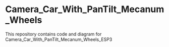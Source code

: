 # Camera_Car_With_PanTilt_Mecanum_Wheels
This repository contains code and diagram for Camera_Car_With_PanTilt_Mecanum_Wheels_ESP3
